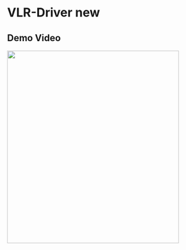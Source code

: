 # VLR-Driver new

## Demo Video
<div style="display: block; margin: auto;">
  <img src="demo.gif" width="400" height="450" >
</div>
